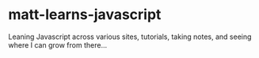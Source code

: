 # matt-learns-javascript
Leaning Javascript across various sites, tutorials, taking notes, and seeing where I can grow from there...
